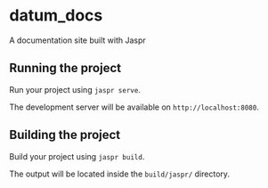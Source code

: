 # datum_docs

A documentation site built with Jaspr

## Running the project

Run your project using `jaspr serve`.

The development server will be available on `http://localhost:8080`.

## Building the project

Build your project using `jaspr build`.

The output will be located inside the `build/jaspr/` directory.
